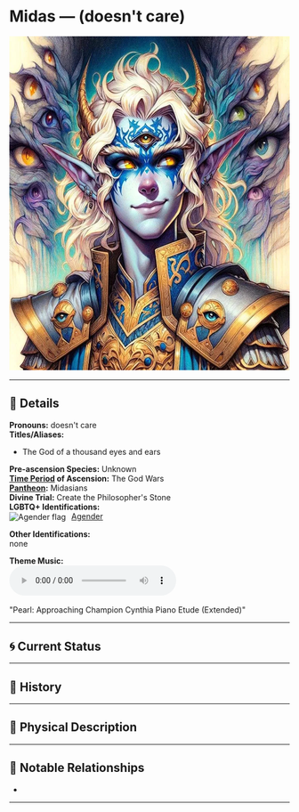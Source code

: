 # Midas — (doesn't care)

<!-- Optional -->
<img src="midas.jpg" alt="Midas" style="height: 600px; width: auto;" />

---

## 📕 Details
**Pronouns:** doesn't care  
**Titles/Aliases:**  
  - The God of a thousand eyes and ears  

**Pre-ascension Species:** Unknown  
**[Time Period](../../history/time_periods/) of Ascension:** The God Wars  
**[Pantheon](../../../pantheons):** Midasians  
**Divine Trial:** Create the Philosopher's Stone  
**LGBTQ+ Identifications:**  
      <img src="../../flags/agender.jpg" alt="Agender flag" width="30" style="vertical-align: middle; margin-right: 6px;">
  [Agender](../../../identifiers/agender/index.md)  

**Other Identifications:**  
  none  

**Theme Music:**  
<audio controls>
  <source src="midas_|_pearl:_approaching_champion_cynthia_piano_etude_(extended).mp4" type="audio/mpeg">
  Your browser does not support the audio element.
</audio>

"Pearl: Approaching Champion Cynthia Piano Etude (Extended)"  




---

## 🌀 Current Status


---

## 📜 History


---

## 👤 Physical Description


---
## 🧩 Notable Relationships
  -   

---
